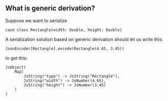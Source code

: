 ## What is generic derivation?

Suppose we want to serialize

    case class Rectangle(width: Double, height: Double)

A serialization solution based on generic derivation should let us write this:

    JsonEncoder[Rectangle].encode(Rectangle(4.65, 3.45))

to get this:

    JsObject(
        Map(
            JsString("type") -> JsString("Rectangle"),
            JsString("width") -> JsNumber(4.65), 
            JsString("height") -> JsNumber(3.45)
        )
    )
    